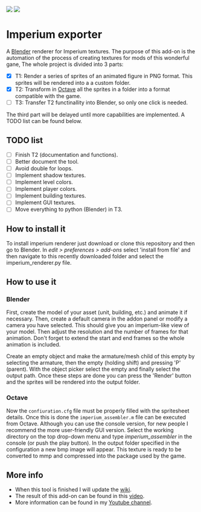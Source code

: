 ![](https://img.shields.io/badge/Blender%20version-2.8x-orange?style=for-the-badge&logo=blender&logoColor=white)
![](https://img.shields.io/github/v/tag/JavierRojo/Imperium_exporter?color=green&label=Add-on%20version&logo=python&logoColor=white&style=for-the-badge)

# Imperium exporter
A [Blender](https://www.blender.org/) renderer for Imperium textures. The purpose of this add-on is the automation of the process of creating textures for mods of this wonderful gane, The whole project is divided into 3 parts:

* [x] T1: Render a series of sprites of an animated figure in PNG format. This sprites will be rendered into a a custom folder.
* [x] T2: Transform in [Octave](https://www.gnu.org/software/octave/) all the sprites in a folder into a format compatible with the game.
* [ ] T3: Transfer T2 functinallity into Blender, so only one click is needed.

The third part will be delayed until more capabilities are implemented. A TODO list can be found below.

## TODO list
* [ ] Finish T2 (documentation and functions).
* [ ] Better document the tool.
* [ ] Avoid double for loops.
* [ ] Implement shadow textures.
* [ ] Implement level colors.
* [ ] Implement player colors.
* [ ] Implement building textures.
* [ ] Implement GUI textures.
* [ ] Move everything to python (Blender) in T3.

## How to install it
To install imperium renderer just download or clone this repository and then go to Blender. In _edit > preferences > add-ons_ select 'install from file' and then navigate to this recently downloaded folder and select the imperium\_renderer.py file.

## How to use it
### Blender
First, create the model of your asset (unit, building, etc.) and animate it if necessary. Then, create a default camera in the addon panel or modify a camera you have selected. This should give you an imperium-like view of your model. Then adjust the resolution and the number of frames for that animation. Don't forget to extend the start and end frames so the whole animation is included.

Create an empty object and make the armature/mesh child of this empty by selecting the armature, then the empty (holding shift) and pressing 'P' (parent). With the object picker select the empty and finally select the output path. Once these steps are done you can press the 'Render' button and the sprites will be rendered into the output folder.

### Octave
Now the `confiuration.cfg` file must be properly filled with the spritesheet details. Once this is done the `imperium_assembler.m` file can be executed from Octave. Although you can use the console version, for new people I recommend the more user-friendly GUI version. Select the working directory on the top drop-down menu and type _imperium\_assembler_ in the console (or push the play button). In the output folder specified in the configuration a new bmp image will appear. This texture is ready to be converted to mmp and compressed into the package used by the game. 

## More info
* When this tool is finished I will update the [wiki](https://github.com/JavierRojo/Imperium_exporter/wiki).
* The result of this add-on can be found in this [video](https://youtu.be/MGJLMHRm75E).
* More information can be found in my [Youtube channel](https://www.youtube.com/playlist?list=PL_zV6BZZ-V3c3P5ECvt4QKXoIlzdFlKu2).
